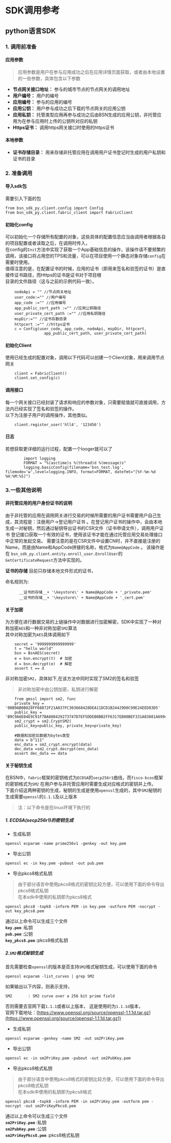 # SDK调用参考


## python语言SDK

### 1. 调用前准备

#### 应用参数
> 应用参数是用户在参与应用成功之后在应用详情页面获取，或者由本地设置的一些参数，具体包含以下参数
 * __节点网关接口地址：__ 参与的城市节点的节点网关的调用地址
 * __用户编号：__ 用户的编号
 * __应用编号：__ 参与的应用的编号
 * __应用公钥：__ 用户参与成功之后下载的节点网关的应用公钥
 * __应用私钥：__ 托管类型应用再参与成功之后由BSN生成的应用公钥，非托管应用为在参与应用时上传的公钥所对应的私钥
 * __Https证书：__ 调用https网关接口时使用的https证书

 #### 本地参数
 * __证书存储目录：__ 用来存储非托管应用在调用用户证书登记时生成的用户私钥和证书的目录

### 2. 准备调用

#### 导入sdk包
需要引入下面的包
```
from bsn_sdk_py.client.config import Config
from bsn_sdk_py.client.fabric_client import FabricClient
```
#### 初始化config
可以初始化一个存储所有配置的对象，这些具体的配置信息应当由调用者根据各自的项目配置或者读取之后，在调用时传入，  
在config的`Init`方法中实现了获取一个App基础信息的操作，该操作请不要频繁的调用，该接口将占用您的TPS和流量，可以在项目使用一个静态对象存储`config`在需要时使用。  
值得注意的是，在配置证书的时候，应用的证书（即用来签名和验签的证书）是直接传证书路径，而Https的证书是证书对于项目根  
目录的文件路径（这与之前的示例代码一致）。
```
	nodeApi = "" //节点网关地址
	user_code:="" //用户编号
	app_code :="" //应用编号
	app_public_cert_path :="" //应用公钥路径
	user_private_cert_path :="" //应用私钥路径
	mspDir:="" //证书存数目录
	httpcert :="" //https证书
	c = Config(user_code, app_code, nodeApi, mspDir, httpcert,
                 app_public_cert_path, user_private_cert_path)
```
#### 初始化Client
使用已经生成的配置对象，调用以下代码可以创建一个Client对象，用来调用节点网关
```
    client = FabricClient()
    client.set_config(c)
```

####   调用接口
每一个网关接口已经封装了请求和响应的参数对象，只需要赋值就可直接调用，方法内已经实现了签名和验签的操作。  
以下为注册子用户的调用操作，其他类似。
```
    client.register_user('hll4', '123456')
```

####   日志
若想获取更详细的运行过程，配置一个looger就可以了
```
        import logging
        FORMAT = "%(asctime)s %(thread)d %(message)s"
        logging.basicConfig(filename='bsn_test.log', filemode='w',level=logging.INFO, format=FORMAT, datefmt="[%Y-%m-%d %H:%M:%S]")

```

### 3.一些其他说明

#### 非托管应用的用户身份证书的说明
由于非托管的应用在调用网关进行交易的时候所需要的用户证书需要用户自己生成，其流程是：注册用户->登记用户证书 。在登记用户证书的操作中，会由本地生成一对秘钥，然后通过秘钥导出证书的CSR文件（证书申请文件），调用用户证书
登记接口获取一个有效的证书，使用该证书才能在通过托管应用交易处理接口中正常的发起交易。
需要注意的是在CSR文件中设置CN时，并不直接是注册的Name，而是由Name和AppCode拼接的名称，格式为`Name@AppCode` 。
该操作是在 `bsn_sdk_py.client.entity.enroll_user.EnrollUser`的`GetCertificateRequest`方法中实现的。

__证书的存储__ 目前只存储本地文件形式的证书，

命名规则为: 

          __证书的存储__+ '\keystore\' + Name@AppCode + '_private.pem' 
          __证书的存储__+ '\keystore\' + Name@AppCode + '_cert.pem'

#### 关于加密
为方便在进行数据交易的上链操作中对数据进行加密解密，SDK中实现了一种对称加密`AES`和一种非对称加密`SM2`算法  
其中对称加密为`AES`具体调用如下
```
	secret = '9999999999999999'
	t = "hello world"
    bsn = BsnAES(secret)
    e = bsn.encrypt(t)  # 加密
    d = bsn.decrypt(e)  # 解密
    assert t == d
```
非对称加密`SM2`，具体如下,在该方法中同时实现了SM2的签名和验签
>非对称加密中由公钥加密，私钥进行解密
```
    from gmssl import sm2, func
	private_key = '00B9AB0B828FF68872F21A837FC303668428DEA11DCD1B24429D0C99E24EED83D5'
    public_key = 'B9C9A6E04E9C91F7BA880429273747D7EF5DDEB0BB2FF6317EB00BEF331A83081A6994B8993F3F5D6EADDDB81872266C87C018FB4162F5AF347B483E24620207'
    sm2_crypt = sm2.CryptSM2(
    public_key=public_key, private_key=private_key)

    #数据和加密后数据为bytes类型
    data = b"111"
    enc_data = sm2_crypt.encrypt(data)
    dec_data =sm2_crypt.decrypt(enc_data)
    assert dec_data == data
```

#### 关于秘钥生成
在BSN中，`fabric`框架的密钥格式为`ECDSA`的`secp256r1`曲线，而`fisco-bcos`框架的密钥格式为`SM2`
在用户参与非托管应用时需要生成对应格式的密钥并上传。  
下面介绍这两种密钥的生成，秘钥的生成是使用`openssl`生成的，其中`SM2`秘钥的生成需要`openssl`的`1.1.1`及以上版本
> 注：以下命令是在linux环境下执行的
##### 1. ECDSA(secp256r1)的密钥生成
- 生成私钥
```
openssl ecparam -name prime256v1 -genkey -out key.pem
```
- 导出公钥
```
openssl ec -in key.pem -pubout -out pub.pem
```
- 导出pkcs8格式私钥
> 由于部分语言中使用pkcs8格式的密钥比较方便，可以使用下面的命令导出pkcs8格式私钥  
> 在本sdk中使用的私钥即为pkcs8格式
```
openssl pkcs8 -topk8 -inform PEM -in key.pem -outform PEM -nocrypt -out key_pkcs8.pem
```
通过以上命令可以生成三个文件  
__`key.pem`__ :私钥  
__`pub.pem`__ :公钥  
__`key_pkcs8.pem`__ :pkcs8格式私钥

##### 2.`SM2`格式秘钥生成  
首先需要检查`openssl`的版本是否支持`SM2`格式秘钥生成，可以使用下面的命令
```
openssl ecparam -list_curves | grep SM2
```
如果输出以下内容，则表示支持，
```
SM2       : SM2 curve over a 256 bit prime field
```
否则需要去官网下载`1.1.1`或者以上版本，
这是使用的为`1.1.1d`版本，  
官网下载地址：[https://www.openssl.org/source/openssl-1.1.1d.tar.gz](https://www.openssl.org/source/openssl-1.1.1d.tar.gz])  

- 生成私钥
```
openssl ecparam -genkey -name SM2 -out sm2PriKey.pem
```
- 导出公钥
```
openssl ec -in sm2PriKey.pem -pubout -out sm2PubKey.pem
```
- 导出pkcs8格式私钥
> 由于部分语言中使用pkcs8格式的密钥比较方便，可以使用下面的命令导出pkcs8格式私钥  
> 在本sdk中使用的私钥即为pkcs8格式
```
openssl pkcs8 -topk8 -inform PEM -in sm2PriKey.pem -outform pem -nocrypt -out sm2PriKeyPkcs8.pem
```
通过以上命令可以生成三个文件  
__`sm2PriKey.pem`__ :私钥  
__`sm2PubKey.pem`__ :公钥  
__`sm2PriKeyPkcs8.pem`__ :pkcs8格式私钥